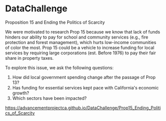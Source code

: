 # DataChallenge
Proposition 15 and Ending the Politics of Scarcity​

We were motivated to research Prop 15 because we know that lack of funds hinders our ability to pay for school and community services (e.g., fire protection and forest management), which hurts low-income communities of color the most. Prop 15 could be a vehicle to increase funding for local services by requiring large corporations (est. Before 1976) to pay their fair share in property taxes.
   
 To explore this issue, we ask the following questions:
 1. How did local government spending change after the passage of Prop 13? ​
 2. Has funding for essential services kept pace with California's economic growth?​
 3. Which sectors have been impacted?​

   
https://advancementprojectca.github.io/DataChallenge/Prop15_Ending_Politics_of_Scarcity
